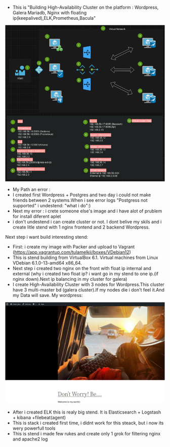 - This is "Building High-Availability Cluster on the platform : Wordpress, Galera Mariadb, Nginx with floating ip(keepalived),ELK,Prometheus,Bacula"
 
 ![image](https://github.com/tulamelkii/otus_project-_v2/blob/main/images/Virtual.png) 


- My Path an error :
- I created first Wordpress + Postgres and two day i could not make friends between 2 systems.When i see error logs "Postgress not supported" i undestend: "what i do":)
- Next my error : i crete someone else's image and i have alot of prublem for install diferent aplet
- i don't undestend i can create cluster or not. I dont belive my skils and i create litle stend with 1 nginx frontend and 2 backend Wordpress.

Next step i want build interesting stend:
- First: i create my image with Packer and upload to Vagrant (https://app.vagrantup.com/tulamelkii/boxes/VDebian12)
- This is stend building from VirtualBox 6.1. Virtual  machines from Linux VDebian 6.1.0-13-amd64 x86_64.
- Next step i created two nginx on the front with float ip internal and external (why i created two float ip? i want go in my stend to one ip.(if nginx down).Next ip balancing in my cluster for galera)
- I create High-Availability Cluster with 3 nodes for Wordpress.This cluster have 3 multi-master bd (galera cluster).If my nodes die i don't feel it.And my Data will save.
My wordpress:

![image](https://github.com/tulamelkii/otus_project-_v2/blob/main/images/2023-12-17_16-51.png)

- After i created ELK this is realy big stend. It is Elasticsearch + Logstash + kibana +filebeat(agent)
- This is stack i created first time, i didnt work for this steack, but i now its wery powerfull tools
- This is stend i made few rukes and create only 1 grok for filtering nginx and apache2 log
  
 
